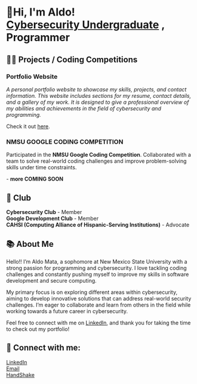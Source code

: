 <h1>👋Hi, I'm Aldo! <br/><a href="https://github.com/AldoMt4">Cybersecurity Undergraduate</a> <a href="https://www.linkedin.com/in/aldo-mata-95a07a308/"></a>, <a> <a href="https://www.linkedin.com/in/aldo-mata-95a07a308/"></a>Programmer</a></h1>

<h2>👨‍💻 Projects / Coding Competitions</h2>

<h3><strong>Portfolio Website</strong></h3>
<p><em>A personal portfolio website to showcase my skills, projects, and contact information. This website includes sections for my resume, contact details, and a gallery of my work. It is designed to give a professional overview of my abilities and achievements in the field of cybersecurity and programming.</em></p>
<p>Check it out <a href="https://github.com/AldoMt4/AM-website-portofolio" target="_blank">here</a>.</p>
<h3><strong>NMSU GOOGLE CODING COMPETITION</strong></h3>
<p>Participated in the <strong>NMSU Google Coding Competition</strong>. Collaborated with a team to solve real-world coding challenges and improve problem-solving skills under time constraints.</p>
- <b>more COMING SOON</b>

 
  
  <h2>🏫 Club</h2>
<p><strong>Cybersecurity Club</strong> - Member<br>
   <strong>Google Development Club</strong> - Member<br>
   <strong>CAHSI (Computing Alliance of Hispanic-Serving Institutions)</strong> - Advocate</p>
<h2>📚 About Me</h2>
<p>
Hello!! I’m Aldo Mata, a sophomore at New Mexico State University with a strong passion for programming and cybersecurity. I love tackling coding challenges and constantly pushing myself to improve my skills in software development and secure computing.
</p>
<p>
My primary focus is on exploring different areas within cybersecurity, aiming to develop innovative solutions that can address real-world security challenges. I’m eager to collaborate and learn from others in the field while working towards a future career in cybersecurity.
</p>
<p>
Feel free to connect with me on <a href="https://www.linkedin.com/in/aldo-mata-95a07a308/">LinkedIn</a>, and thank you for taking the time to check out my portfolio!
</p>


<h2>🤳 Connect with me: </h2>
<a href="https://www.linkedin.com/in/aldo-mata-95a07a308/">LinkedIn</a><br>
<a href="mailto:aldomata@nmsu.edu">Email</a><br>
<a href="https://nmsu.joinhandshake.com/profiles/50756486">HandShake</a><br>


<!--

- 🔭 I’m currently working on ...
- 🌱 I’m currently learning ...
- 👯 I’m looking to collaborate on ...
- 🤔 I’m looking for help with ...
- 💬 Ask me about ...
- 📫 How to reach me: ...
- 😄 Pronouns: ...
- ⚡ Fun fact: ...
-->

